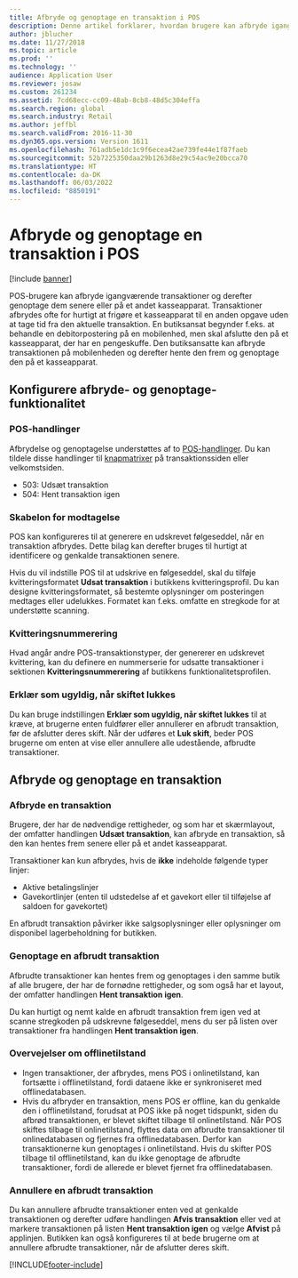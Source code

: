 ```yaml
---
title: Afbryde og genoptage en transaktion i POS
description: Denne artikel forklarer, hvordan brugere kan afbryde igangværende transaktioner og derefter genoptage dem senere eller på et andet kasseapparat ved hjælp af Dynamics 365 Commerce.
author: jblucher
ms.date: 11/27/2018
ms.topic: article
ms.prod: ''
ms.technology: ''
audience: Application User
ms.reviewer: josaw
ms.custom: 261234
ms.assetid: 7cd68ecc-cc09-48ab-8cb8-48d5c304effa
ms.search.region: global
ms.search.industry: Retail
ms.author: jeffbl
ms.search.validFrom: 2016-11-30
ms.dyn365.ops.version: Version 1611
ms.openlocfilehash: 761adb5e1dc1c9f6ecea42ae739fe44e1f87faeb
ms.sourcegitcommit: 52b7225350daa29b1263d8e29c54ac9e20bcca70
ms.translationtype: HT
ms.contentlocale: da-DK
ms.lasthandoff: 06/03/2022
ms.locfileid: "8850191"
---
```

# <a name="suspend-and-resume-a-transaction-in-the-point-of-sale-pos"></a>Afbryde og genoptage en transaktion i POS

[!include [banner](includes/banner.md)]


POS-brugere kan afbryde igangværende transaktioner og derefter genoptage dem senere eller på et andet kasseapparat. Transaktioner afbrydes ofte for hurtigt at frigøre et kasseapparat til en anden opgave uden at tage tid fra den aktuelle transaktion. En butiksansat begynder f.eks. at behandle en debitorpostering på en mobilenhed, men skal afslutte den på et kasseapparat, der har en pengeskuffe. Den butiksansatte kan afbryde transaktionen på mobilenheden og derefter hente den frem og genoptage den på et kasseapparat.

## <a name="configure-suspend-and-resume-functionality"></a>Konfigurere afbryde- og genoptage-funktionalitet

### <a name="pos-operations"></a>POS-handlinger

Afbrydelse og genoptagelse understøttes af to [POS-handlinger](pos-operations.md). Du kan tildele disse handlinger til [knapmatrixer](pos-screen-layouts.md) på transaktionssiden eller velkomstsiden.

- 503: Udsæt transaktion
- 504: Hent transaktion igen

### <a name="receipt-template"></a>Skabelon for modtagelse

POS kan konfigureres til at generere en udskrevet følgeseddel, når en transaktion afbrydes. Dette bilag kan derefter bruges til hurtigt at identificere og genkalde transaktionen senere.

Hvis du vil indstille POS til at udskrive en følgeseddel, skal du tilføje kvitteringsformatet **Udsat transaktion** i butikkens kvitteringsprofil. Du kan designe kvitteringsformatet, så bestemte oplysninger om posteringen medtages eller udelukkes. Formatet kan f.eks. omfatte en stregkode for at understøtte scanning.

### <a name="receipt-numbering"></a>Kvitteringsnummerering

Hvad angår andre POS-transaktionstyper, der genererer en udskrevet kvittering, kan du definere en nummerserie for udsatte transaktioner i sektionen **Kvitteringsnummerering** af butikkens funktionalitetsprofilen.

### <a name="void-when-closing-shift"></a>Erklær som ugyldig, når skiftet lukkes

Du kan bruge indstillingen **Erklær som ugyldig, når skiftet lukkes** til at kræve, at brugerne enten fuldfører eller annullerer en afbrudt transaktion, før de afslutter deres skift. Når der udføres et **Luk skift**, beder POS brugerne om enten at vise eller annullere alle udestående, afbrudte transaktioner.

## <a name="suspend-and-resume-a-transaction"></a>Afbryde og genoptage en transaktion

### <a name="suspend-a-transaction"></a>Afbryde en transaktion

Brugere, der har de nødvendige rettigheder, og som har et skærmlayout, der omfatter handlingen **Udsæt transaktion**, kan afbryde en transaktion, så den kan hentes frem senere eller på et andet kasseapparat.

Transaktioner kan kun afbrydes, hvis de **ikke** indeholde følgende typer linjer:

- Aktive betalingslinjer
- Gavekortlinjer (enten til udstedelse af et gavekort eller til tilføjelse af saldoen for gavekortet)

En afbrudt transaktion påvirker ikke salgsoplysninger eller oplysninger om disponibel lagerbeholdning for butikken.

### <a name="resume-a-suspended-transaction"></a>Genoptage en afbrudt transaktion

Afbrudte transaktioner kan hentes frem og genoptages i den samme butik af alle brugere, der har de fornødne rettigheder, og som også har et layout, der omfatter handlingen **Hent transaktion igen**.

Du kan hurtigt og nemt kalde en afbrudt transaktion frem igen ved at scanne stregkoden på udskrevne følgeseddel, mens du ser på listen over transaktioner fra handlingen **Hent transaktion igen**.

### <a name="considerations-for-offline-mode"></a>Overvejelser om offlinetilstand

- Ingen transaktioner, der afbrydes, mens POS i onlinetilstand, kan fortsætte i offlinetilstand, fordi dataene ikke er synkroniseret med offlinedatabasen.
- Hvis du afbryder en transaktion, mens POS er offline, kan du genkalde den i offlinetilstand, forudsat at POS ikke på noget tidspunkt, siden du afbrød transaktionen, er blevet skiftet tilbage til onlinetilstand. Når POS skiftes tilbage til onlinetilstand, flyttes data om afbrudte transaktioner til onlinedatabasen og fjernes fra offlinedatabasen. Derfor kan transaktionerne kun genoptages i onlinetilstand. Hvis du skifter POS tilbage til offlinetilstand, kan du ikke genoptage de afbrudte transaktioner, fordi de allerede er blevet fjernet fra offlinedatabasen.

### <a name="void-a-suspended-transaction"></a>Annullere en afbrudt transaktion

Du kan annullere afbrudte transaktioner enten ved at genkalde transaktionen og derefter udføre handlingen **Afvis transaktion** eller ved at markere transaktionen på listen **Hent transaktion igen** og vælge **Afvist** på applinjen. Butikken kan også konfigureres til at bede brugerne om at annullere afbrudte transaktioner, når de afslutter deres skift.


[!INCLUDE[footer-include](../includes/footer-banner.md)]